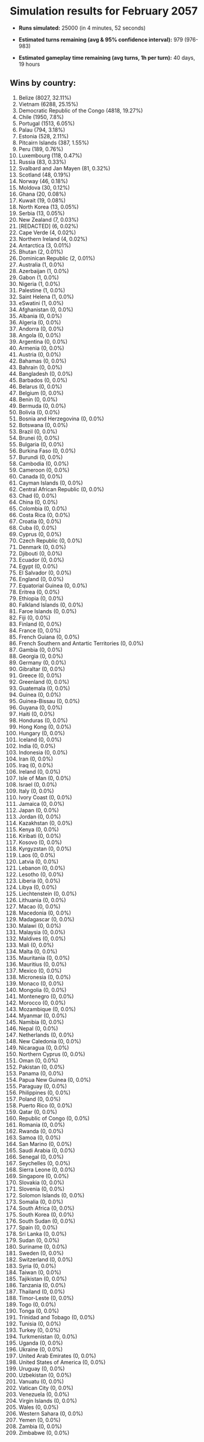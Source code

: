 # Simulation results for February 2057

* **Runs simulated:** 25000 (in 4 minutes, 52 seconds)

* **Estimated turns remaining (avg & 95% confidence interval):** 979 (976-983)

* **Estimated gameplay time remaining (avg turns, 1h per turn):** 40 days, 19 hours

## Wins by country:
1. Belize (8027, 32.11%)
2. Vietnam (6288, 25.15%)
3. Democratic Republic of the Congo (4818, 19.27%)
4. Chile (1950, 7.8%)
5. Portugal (1513, 6.05%)
6. Palau (794, 3.18%)
7. Estonia (528, 2.11%)
8. Pitcairn Islands (387, 1.55%)
9. Peru (189, 0.76%)
10. Luxembourg (118, 0.47%)
11. Russia (83, 0.33%)
12. Svalbard and Jan Mayen (81, 0.32%)
13. Scotland (48, 0.19%)
14. Norway (46, 0.18%)
15. Moldova (30, 0.12%)
16. Ghana (20, 0.08%)
17. Kuwait (19, 0.08%)
18. North Korea (13, 0.05%)
19. Serbia (13, 0.05%)
20. New Zealand (7, 0.03%)
21. [REDACTED] (6, 0.02%)
22. Cape Verde (4, 0.02%)
23. Northern Ireland (4, 0.02%)
24. Antarctica (3, 0.01%)
25. Bhutan (2, 0.01%)
26. Dominican Republic (2, 0.01%)
27. Australia (1, 0.0%)
28. Azerbaijan (1, 0.0%)
29. Gabon (1, 0.0%)
30. Nigeria (1, 0.0%)
31. Palestine (1, 0.0%)
32. Saint Helena (1, 0.0%)
33. eSwatini (1, 0.0%)
34. Afghanistan (0, 0.0%)
35. Albania (0, 0.0%)
36. Algeria (0, 0.0%)
37. Andorra (0, 0.0%)
38. Angola (0, 0.0%)
39. Argentina (0, 0.0%)
40. Armenia (0, 0.0%)
41. Austria (0, 0.0%)
42. Bahamas (0, 0.0%)
43. Bahrain (0, 0.0%)
44. Bangladesh (0, 0.0%)
45. Barbados (0, 0.0%)
46. Belarus (0, 0.0%)
47. Belgium (0, 0.0%)
48. Benin (0, 0.0%)
49. Bermuda (0, 0.0%)
50. Bolivia (0, 0.0%)
51. Bosnia and Herzegovina (0, 0.0%)
52. Botswana (0, 0.0%)
53. Brazil (0, 0.0%)
54. Brunei (0, 0.0%)
55. Bulgaria (0, 0.0%)
56. Burkina Faso (0, 0.0%)
57. Burundi (0, 0.0%)
58. Cambodia (0, 0.0%)
59. Cameroon (0, 0.0%)
60. Canada (0, 0.0%)
61. Cayman Islands (0, 0.0%)
62. Central African Republic (0, 0.0%)
63. Chad (0, 0.0%)
64. China (0, 0.0%)
65. Colombia (0, 0.0%)
66. Costa Rica (0, 0.0%)
67. Croatia (0, 0.0%)
68. Cuba (0, 0.0%)
69. Cyprus (0, 0.0%)
70. Czech Republic (0, 0.0%)
71. Denmark (0, 0.0%)
72. Djibouti (0, 0.0%)
73. Ecuador (0, 0.0%)
74. Egypt (0, 0.0%)
75. El Salvador (0, 0.0%)
76. England (0, 0.0%)
77. Equatorial Guinea (0, 0.0%)
78. Eritrea (0, 0.0%)
79. Ethiopia (0, 0.0%)
80. Falkland Islands (0, 0.0%)
81. Faroe Islands (0, 0.0%)
82. Fiji (0, 0.0%)
83. Finland (0, 0.0%)
84. France (0, 0.0%)
85. French Guiana (0, 0.0%)
86. French Southern and Antartic Territories (0, 0.0%)
87. Gambia (0, 0.0%)
88. Georgia (0, 0.0%)
89. Germany (0, 0.0%)
90. Gibraltar (0, 0.0%)
91. Greece (0, 0.0%)
92. Greenland (0, 0.0%)
93. Guatemala (0, 0.0%)
94. Guinea (0, 0.0%)
95. Guinea-Bissau (0, 0.0%)
96. Guyana (0, 0.0%)
97. Haiti (0, 0.0%)
98. Honduras (0, 0.0%)
99. Hong Kong (0, 0.0%)
100. Hungary (0, 0.0%)
101. Iceland (0, 0.0%)
102. India (0, 0.0%)
103. Indonesia (0, 0.0%)
104. Iran (0, 0.0%)
105. Iraq (0, 0.0%)
106. Ireland (0, 0.0%)
107. Isle of Man (0, 0.0%)
108. Israel (0, 0.0%)
109. Italy (0, 0.0%)
110. Ivory Coast (0, 0.0%)
111. Jamaica (0, 0.0%)
112. Japan (0, 0.0%)
113. Jordan (0, 0.0%)
114. Kazakhstan (0, 0.0%)
115. Kenya (0, 0.0%)
116. Kiribati (0, 0.0%)
117. Kosovo (0, 0.0%)
118. Kyrgyzstan (0, 0.0%)
119. Laos (0, 0.0%)
120. Latvia (0, 0.0%)
121. Lebanon (0, 0.0%)
122. Lesotho (0, 0.0%)
123. Liberia (0, 0.0%)
124. Libya (0, 0.0%)
125. Liechtenstein (0, 0.0%)
126. Lithuania (0, 0.0%)
127. Macao (0, 0.0%)
128. Macedonia (0, 0.0%)
129. Madagascar (0, 0.0%)
130. Malawi (0, 0.0%)
131. Malaysia (0, 0.0%)
132. Maldives (0, 0.0%)
133. Mali (0, 0.0%)
134. Malta (0, 0.0%)
135. Mauritania (0, 0.0%)
136. Mauritius (0, 0.0%)
137. Mexico (0, 0.0%)
138. Micronesia (0, 0.0%)
139. Monaco (0, 0.0%)
140. Mongolia (0, 0.0%)
141. Montenegro (0, 0.0%)
142. Morocco (0, 0.0%)
143. Mozambique (0, 0.0%)
144. Myanmar (0, 0.0%)
145. Namibia (0, 0.0%)
146. Nepal (0, 0.0%)
147. Netherlands (0, 0.0%)
148. New Caledonia (0, 0.0%)
149. Nicaragua (0, 0.0%)
150. Northern Cyprus (0, 0.0%)
151. Oman (0, 0.0%)
152. Pakistan (0, 0.0%)
153. Panama (0, 0.0%)
154. Papua New Guinea (0, 0.0%)
155. Paraguay (0, 0.0%)
156. Philippines (0, 0.0%)
157. Poland (0, 0.0%)
158. Puerto Rico (0, 0.0%)
159. Qatar (0, 0.0%)
160. Republic of Congo (0, 0.0%)
161. Romania (0, 0.0%)
162. Rwanda (0, 0.0%)
163. Samoa (0, 0.0%)
164. San Marino (0, 0.0%)
165. Saudi Arabia (0, 0.0%)
166. Senegal (0, 0.0%)
167. Seychelles (0, 0.0%)
168. Sierra Leone (0, 0.0%)
169. Singapore (0, 0.0%)
170. Slovakia (0, 0.0%)
171. Slovenia (0, 0.0%)
172. Solomon Islands (0, 0.0%)
173. Somalia (0, 0.0%)
174. South Africa (0, 0.0%)
175. South Korea (0, 0.0%)
176. South Sudan (0, 0.0%)
177. Spain (0, 0.0%)
178. Sri Lanka (0, 0.0%)
179. Sudan (0, 0.0%)
180. Suriname (0, 0.0%)
181. Sweden (0, 0.0%)
182. Switzerland (0, 0.0%)
183. Syria (0, 0.0%)
184. Taiwan (0, 0.0%)
185. Tajikistan (0, 0.0%)
186. Tanzania (0, 0.0%)
187. Thailand (0, 0.0%)
188. Timor-Leste (0, 0.0%)
189. Togo (0, 0.0%)
190. Tonga (0, 0.0%)
191. Trinidad and Tobago (0, 0.0%)
192. Tunisia (0, 0.0%)
193. Turkey (0, 0.0%)
194. Turkmenistan (0, 0.0%)
195. Uganda (0, 0.0%)
196. Ukraine (0, 0.0%)
197. United Arab Emirates (0, 0.0%)
198. United States of America (0, 0.0%)
199. Uruguay (0, 0.0%)
200. Uzbekistan (0, 0.0%)
201. Vanuatu (0, 0.0%)
202. Vatican City (0, 0.0%)
203. Venezuela (0, 0.0%)
204. Virgin Islands (0, 0.0%)
205. Wales (0, 0.0%)
206. Western Sahara (0, 0.0%)
207. Yemen (0, 0.0%)
208. Zambia (0, 0.0%)
209. Zimbabwe (0, 0.0%)
